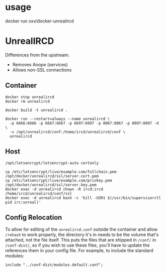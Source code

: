 # usage

  docker run xxv/docker-unrealircd
  
UnrealIRCD
==========

Differences from the upstream:

* Removes Anope (services)
* Allows non-SSL connections

Container
------

```
docker stop unrealircd
docker rm unrealircd

docker build -t unrealircd .

docker run --restart=always --name unrealircd \
  -p 6666:6666 -p 6667:6667 -p 6697:6697 -p 8067:8067 -p 8097:8097 -d \
  -v /opt/unrealircd/conf:/home/ircd/unrealircd/conf \
  unrealircd
```


Host
------

```
/opt/letsencrypt/letsencrypt-auto certonly

cp /etc/letsencrypt/live/example.com/fullchain.pem /opt/docker/unrealircd/ssl/server.cert.pem
cp /etc/letsencrypt/live/example.com/privkey.pem /opt/docker/unrealircd/ssl/server.key.pem
docker exec -d unrealircd chown -R ircd:ircd /home/ircd/unrealircd/conf/ssl
docker exec -d unrealircd bash -c 'kill -USR1 $(/usr/bin/supervisorctl pid irc:unreal)'
```
 
Config Relocation
-----------------

To allow for editing of the `unrealircd.conf` outside the container and allow
`/rehash` to work properly, the directory it's in needs to be the volume that's
attached, not the file itself. This puts the files that are shipped in `/conf/`
in `/conf-dist/`, so if you wish to use these files, you'll have to update the
references them in your config file. For example, to include the standard
modules:

```
include "../conf-dist/modules.default.conf";
```

